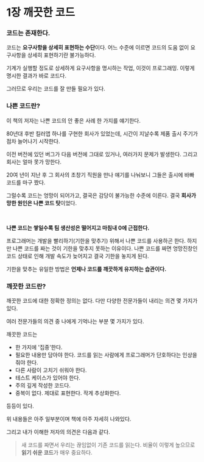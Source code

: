 1장 깨끗한 코드
===============

### 코드는 존재한다.

코드는 **요구사항을 상세히 표현하는 수단**이다. 어느 수준에 이르면 코드의 도움 없이 요구사항을 상세히 표현하기란 불가능하다.

기계가 실행할 정도로 상세하게 요구사항을 명시하는 작업, 이것이 프로그래밍. 이렇게 명시한 결과가 바로 코드다.

그러므로 우리는 코드를 잘 만들 필요가 있다.

### 나쁜 코드란?

이 책의 저자는 나쁜 코드의 안 좋은 사례 한 가지를 얘기한다.

80년대 후반 킬러앱 하나를 구현한 회사가 있었는데, 시간이 지날수록 제품 출시 주기가 점차 늘어나기 시작한다.

이전 버전에 있던 버그가 다음 버전에 그대로 있거나, 여러가지 문제가 발생한다. 그리고 회사는 얼마 못가 망한다.

20여 년이 지난 후 그 회사의 초창기 직원을 만나 얘기를 나눠보니 그들은 출시에 바빠 코드를 마구 짰다.

그럴수록 코드는 엉망이 되어가고, 결국은 감당이 불가능한 수준에 이른다. 결국 **회사가 망한 원인은 나쁜 코드 탓**이었다.

<br>

**나쁜 코드는 쌓일수록 팀 생산성은 떨어지고 마침내 0에 근접한다.**

프로그래머는 개발을 빨리하기(기한을 맞추기) 위해서 나쁜 코드를 사용하곤 한다. 하지만 나쁜 코드를 짜는 것이 기한을 맞추지 못하는 이유이다. 나쁜 코드를 짜면 엉망진창인 코드 상태로 인해 개발 속도가 늦어지고 결국 기한을 놓지게 된다.

기한을 맞추는 유일한 방법은 **언제나 코드를 깨끗하게 유지하는 습관이다.**


### 깨끗한 코드란?

깨끗한 코드에 대한 정확한 정의는 없다. 다만 다양한 전문가들이 내리는 의견 몇 가지가 있다.

여러 전문가들의 의견 중 나에게 기억나는 부분 몇 가지가 있다.

깨끗한 코드는

- 한 가지에 '집중'한다.
- 필요한 내용만 담아야 한다. 코드를 읽는 사람에게 프로그래머가 단호하다는 인상을 줘야 한다.
- 다른 사람이 고치기 쉬워야 한다.
- 테스트 케이스가 있어야 한다.
- 주의 깊게 작성한 코드다.
- 중복이 없다. 제대로 표현한다. 작게 추상화한다.

등등이 있다.

위 내용들은 아주 일부분이며 책에 아주 자세히 나와있다.

그리고 내가 이해한 저자의 의견은 다음과 같다.

> 새 코드를 짜면서 우리는 끊임없이 기존 코드를 읽는다. 비율이 이렇게 높으므로 **읽기 쉬운 코드**가 매우 중요하다.

